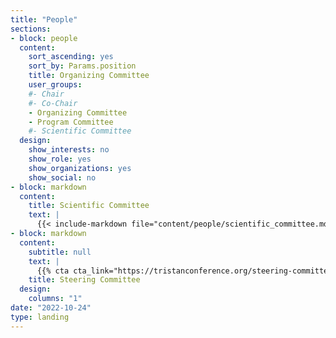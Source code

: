 ```yaml
---
title: "People"
sections:
- block: people
  content:
    sort_ascending: yes
    sort_by: Params.position
    title: Organizing Committee
    user_groups:
    #- Chair
    #- Co-Chair
    - Organizing Committee
    - Program Committee
    #- Scientific Committee
  design:
    show_interests: no
    show_role: yes
    show_organizations: yes
    show_social: no
- block: markdown
  content:
    title: Scientific Committee
    text: |
      {{< include-markdown file="content/people/scientific_committee.md" >}}
- block: markdown
  content:
    subtitle: null
    text: |
      {{% cta cta_link="https://tristanconference.org/steering-committee" cta_text="Link to TRISTAN general webpage" %}}
    title: Steering Committee
  design:
    columns: "1"
date: "2022-10-24"
type: landing
---
```

